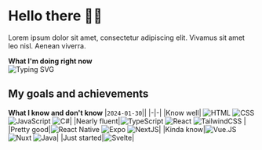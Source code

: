 
#  Hello there 👋🏼
Lorem ipsum dolor sit amet, consectetur adipiscing elit. Vivamus sit amet leo nisl. Aenean viverra.

**What I'm doing right now**<br>
![Typing SVG](https://readme-typing-svg.demolab.com?font=Cascadia+Code&size=15&pause=500&color=006AFF&random=true&width=435&height=40&lines=programming+intensively;jaywalking+over+trafficked+streets;ranking+up+in+vscode;playing+minecraft;forfeiting+just+before+losing;asking+chatgpt+for+help;eating+lunch;sleeping;reading+documentation;visiting+among.us;watching+youtube;pythoning+all+over+the+place;hating+php;loving+frameworks)

## My goals and achievements
**What I know and don't know**
|`2024-01-30`||
|-|-|
|Know well| ![HTML](https://img.shields.io/badge/HTML5-E34F26.svg?style=for-the-badge&logo=HTML5&logoColor=white) ![CSS](https://img.shields.io/badge/CSS3-1572B6.svg?style=for-the-badge&logo=CSS3&logoColor=white.) ![JavaScript](https://img.shields.io/badge/JavaScript-F7DF1E.svg?style=for-the-badge&logo=JavaScript&logoColor=black) ![C#](https://img.shields.io/badge/c%23-%23239120.svg?style=for-the-badge&logo=csharp&logoColor=white)|
|Nearly fluent|![TypeScript](https://img.shields.io/badge/TypeScript-3178C6.svg?style=for-the-badge&logo=TypeScript&logoColor=white) ![React](https://img.shields.io/badge/React-61DAFB.svg?style=for-the-badge&logo=React&logoColor=black)  ![TailwindCSS](https://img.shields.io/badge/Tailwind%20CSS-06B6D4.svg?style=for-the-badge&logo=Tailwind-CSS&logoColor=white) |
|Pretty good|![React Native](https://img.shields.io/badge/react_native-%2320232a.svg?style=for-the-badge&logo=react&logoColor=%2361DAFB) ![Expo](https://img.shields.io/badge/Expo-000020.svg?style=for-the-badge&logo=Expo&logoColor=white) ![NextJS](https://img.shields.io/badge/Next.js-000000.svg?style=for-the-badge&logo=nextdotjs&logoColor=white)|
|Kinda know|![Vue.JS](https://img.shields.io/badge/Vue.js-4FC08D.svg?style=for-the-badge&logo=vuedotjs&logoColor=white) ![Nuxt](https://img.shields.io/badge/Nuxt.js-00DC82.svg?style=for-the-badge&logo=nuxtdotjs&logoColor=white) ![Java](https://img.shields.io/badge/java-%23ED8B00.svg?style=for-the-badge&logo=openjdk&logoColor=white)|
|Just started|![Svelte](https://img.shields.io/badge/Svelte-FF3E00.svg?style=for-the-badge&logo=Svelte&logoColor=white)|
<!--
<br>

##  Some of my projects
**Personal website**<br>
My own little corner of the internet where I can share stuff about me and my projects.<br>
[djaruun.vercel.app](https://djaruun.vercel.app)

**Chucktype.vue**<br>
My first real project in Vue. Typing game with really bad Chuck Norris jokes as the prompts.<br>
[chucktype.vercel.app](https://chucktype.vercel.app)
<br>
<br>

## A few cool stats
![Top Langs](https://github-readme-stats.vercel.app/api/top-langs/?username=DJAruun&layout=compact&theme=transparent)
!-->
